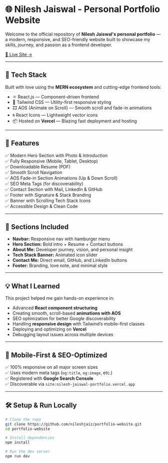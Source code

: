 # 🌐 Nilesh Jaiswal - Personal Portfolio Website

Welcome to the official repository of **Nilesh Jaiswal's personal portfolio** — a modern, responsive, and SEO-friendly website built to showcase my skills, journey, and passion as a frontend developer.

[🔗 Live Site →](https://nilesh-jaiswal-portfolio.vercel.app)

---

## 🚀 Tech Stack

Built with love using the **MERN ecosystem** and cutting-edge frontend tools:

- ⚛️ React.js — Component-driven frontend
- 🎨 Tailwind CSS — Utility-first responsive styling
- 🎞️ AOS (Animate on Scroll) — Smooth scroll and fade-in animations
- 🌀 React Icons — Lightweight vector icons
- 📦 Hosted on **Vercel** — Blazing fast deployment and hosting

---

## 📸 Features

✅ Modern Hero Section with Photo & Introduction  
✅ Fully Responsive (Mobile, Tablet, Desktop)  
✅ Downloadable Resume (PDF)  
✅ Smooth Scroll Navigation  
✅ AOS Fade-in Section Animations (Up & Down Scroll)  
✅ SEO Meta Tags (for discoverability)  
✅ Contact Section with Mail, LinkedIn & GitHub  
✅ Footer with Signature & Stack Branding  
✅ Banner with Scrolling Tech Stack Icons  
✅ Accessible Design & Clean Code

---

## 🧾 Sections Included

- **Navbar:** Responsive nav with hamburger menu  
- **Hero Section:** Bold intro + Resume + Contact buttons  
- **About Me:** Developer journey, vision, and personal insight  
- **Tech Stack Banner:** Animated icon slider  
- **Contact Me:** Direct email, GitHub, and LinkedIn buttons  
- **Footer:** Branding, love note, and minimal style

---

## 💡 What I Learned

This project helped me gain hands-on experience in:

- Advanced **React component structuring**
- Creating smooth, scroll-based **animations with AOS**
- SEO optimization for better Google discoverability
- Handling **responsive design** with Tailwind’s mobile-first classes
- Deploying and optimizing on **Vercel**
- Debugging layout issues across multiple devices

---

## 📲 Mobile-First & SEO-Optimized

✅ 100% responsive on all major screen sizes  
✅ Uses modern meta tags (`og:title`, `og:image`, etc.)  
✅ Registered with **Google Search Console**  
✅ Discoverable via `site:nilesh-jaiswal-portfolio.vercel.app`

---

## 🛠️ Setup & Run Locally

```bash
# Clone the repo
git clone https://github.com/nileshjaiz/portfolio-website.git
cd portfolio-website

# Install dependencies
npm install

# Run the dev server
npm run dev
